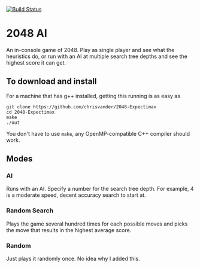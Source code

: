 [![Build Status](https://travis-ci.org/chrisvander/2048-Expectimax.svg?branch=master)](https://travis-ci.org/chrisvander/2048-Expectimax)

# 2048 AI
An in-console game of 2048. Play as single player and see what the heuristics do, or run with an AI at multiple search tree depths and see the highest score it can get.

## To download and install
For a machine that has g++ installed, getting this running is as easy as 
```
git clone https://github.com/chrisvander/2048-Expectimax
cd 2048-Expectimax
make
./out
```
You don't have to use `make`, any OpenMP-compatible C++ compiler should work.

## Modes
### AI
Runs with an AI. Specify a number for the search tree depth. For example, 4 is a moderate speed, decent accuracy search to start at.
### Random Search
Plays the game several hundred times for each possible moves and picks the move that results in the highest average score.
### Random
Just plays it randomly once. No idea why I added this.
